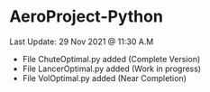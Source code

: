 # AeroProject-Python

Last Update: 29 Nov 2021 @ 11:30 A.M

- File ChuteOptimal.py added (Complete Version)
- File LancerOptimal.py added (Work in progress)
- File VolOptimal.py added (Near Completion)
